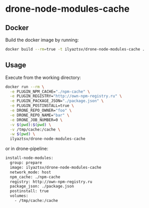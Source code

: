 # drone-node-modules-cache

## Docker

Build the docker image by running:

```bash
docker build --rm=true -t ilyaztsv/drone-node-modules-cache .
```

## Usage

Execute from the working directory:

```bash
docker run --rm \
  -e PLUGIN_NPM_CACHE="./npm-cache" \
  -e PLUGIN_REGISTRY="http://own-npm-registry.ru" \
  -e PLUGIN_PACKAGE_JSON="./package.json" \
  -e PLUGIN_POSTINSTALL=true \
  -e DRONE_REPO_OWNER="foo" \
  -e DRONE_REPO_NAME="bar" \
  -e DRONE_JOB_NUMBER=0 \
  -v $(pwd):$(pwd) \
  -v /tmp/cache:/cache \
  -w $(pwd) \
  ilyaztsv/drone-node-modules-cache
```

or in drone-pipeline:

```bash
install-node-modules:
  group: prepare
  image: ilyaztsv/drone-node-modules-cache
  network_mode: host
  npm_cache: ./npm-cache
  registry: http://own-npm-registry.ru
  package_json: ./package.json
  postinstall: true
  volumes:
    - /tmp/cache:/cache
```
